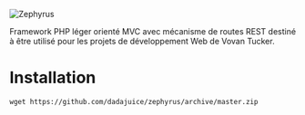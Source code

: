![Zephyrus](https://cloud.githubusercontent.com/assets/4491532/21475508/82430ca8-cafa-11e6-8310-0683459d5f21.png)

Framework PHP léger orienté MVC avec mécanisme de routes REST destiné à être utilisé pour les projets de développement Web de Vovan Tucker.

# Installation
```
wget https://github.com/dadajuice/zephyrus/archive/master.zip
```
